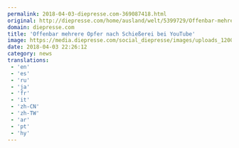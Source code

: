 ```yaml
---
permalink: 2018-04-03-diepresse.com-369087418.html
original: http://diepresse.com/home/ausland/welt/5399729/Offenbar-mehrere-Opfer-nach-Schiesserei-bei-YouTube?from=rss
domain: diepresse.com
title: 'Offenbar mehrere Opfer nach Schießerei bei YouTube'
image: https://media.diepresse.com/social_diepresse/images/uploads_1200/4/b/1/5399729/3BFA0CAE-00B2-44EA-9470-783FCBB9570A_v0_h.jpg
date: 2018-04-03 22:26:12
category: news
translations: 
 - 'en'
 - 'es'
 - 'ru'
 - 'ja'
 - 'fr'
 - 'it'
 - 'zh-CN'
 - 'zh-TW'
 - 'ar'
 - 'pt'
 - 'hy'
---
```


